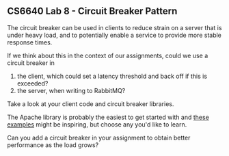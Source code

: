 ## CS6640 Lab 8 - Circuit Breaker Pattern

The circuit breaker can be used in clients to reduce strain on a server that is under heavy load, and to potentially enable a service to provide more stable response times.

If we think about this in the context of our assignments, could we use a circuit breaker in 
1. the client, which could set a latency threshold and back off if this is exceeded?
1. the server, when writing to RabbitMQ?

Take a look at your client code and circuit breaker libraries. 

The Apache library is probably the easiest to get started with and [these examples](https://commons.apache.org/proper/commons-lang/javadocs/api-3.9/org/apache/commons/lang3/concurrent/EventCountCircuitBreaker.html) might be inspiring, but choose any you'd like to learn.

Can you add a circuit breaker in your assignment to obtain better performance as the load grows?